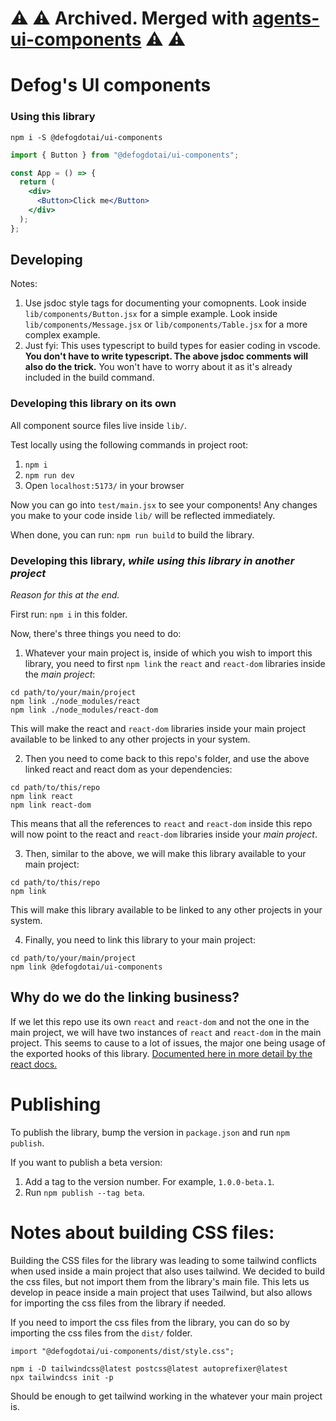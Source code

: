 # :warning: :warning:	 Archived. Merged with [agents-ui-components](https://github.com/defog-ai/agents-ui-components) :warning: :warning:

# Defog's UI components

### Using this library

`npm i -S @defogdotai/ui-components`

```jsx
import { Button } from "@defogdotai/ui-components";

const App = () => {
  return (
    <div>
      <Button>Click me</Button>
    </div>
  );
};
```

## Developing

Notes:

1. Use jsdoc style tags for documenting your comopnents. Look inside `lib/components/Button.jsx` for a simple example. Look inside `lib/components/Message.jsx` or `lib/components/Table.jsx` for a more complex example.
2. Just fyi: This uses typescript to build types for easier coding in vscode. **You don't have to write typescript. The above jsdoc comments will also do the trick.** You won't have to worry about it as it's already included in the build command.

### Developing this library on its own

All component source files live inside `lib/`.

Test locally using the following commands in project root:

1. `npm i`
2. `npm run dev`
3. Open `localhost:5173/` in your browser

Now you can go into `test/main.jsx` to see your components! Any changes you make to your code inside `lib/` will be reflected immediately.

When done, you can run: `npm run build` to build the library.

### Developing this library, _while using this library in another project_

_Reason for this at the end._

First run: `npm i` in this folder.

Now, there's three things you need to do:

1. Whatever your main project is, inside of which you wish to import this library, you need to first `npm link` the `react` and `react-dom` libraries inside the _main project_:

```
cd path/to/your/main/project
npm link ./node_modules/react
npm link ./node_modules/react-dom
```

This will make the react and `react-dom` libraries inside your main project available to be linked to any other projects in your system.

2. Then you need to come back to this repo's folder, and use the above linked react and react dom as your dependencies:

```
cd path/to/this/repo
npm link react
npm link react-dom
```

This means that all the references to `react` and `react-dom` inside this repo will now point to the react and `react-dom` libraries inside your _main project_.

3. Then, similar to the above, we will make this library available to your main project:

```
cd path/to/this/repo
npm link
```

This will make this library available to be linked to any other projects in your system.

4. Finally, you need to link this library to your main project:

```
cd path/to/your/main/project
npm link @defogdotai/ui-components
```

## Why do we do the linking business?

If we let this repo use its own `react` and `react-dom` and not the one in the main project, we will have two instances of `react` and `react-dom` in the main project. This seems to cause to a lot of issues, the major one being usage of the exported hooks of this library. [Documented here in more detail by the react docs.](https://legacy.reactjs.org/warnings/invalid-hook-call-warning.html)

# Publishing

To publish the library, bump the version in `package.json` and run `npm publish`.

If you want to publish a beta version:

1. Add a tag to the version number. For example, `1.0.0-beta.1`.
2. Run `npm publish --tag beta`.

# Notes about building CSS files:

Building the CSS files for the library was leading to some tailwind conflicts when used inside a main project that also uses tailwind. We decided to build the css files, but not import them from the library's main file. This lets us develop in peace inside a main project that uses Tailwind, but also allows for importing the css files from the library if needed.

If you need to import the css files from the library, you can do so by importing the css files from the `dist/` folder.

```
import "@defogdotai/ui-components/dist/style.css";
```

```
npm i -D tailwindcss@latest postcss@latest autoprefixer@latest
npx tailwindcss init -p
```

Should be enough to get tailwind working in the whatever your main project is.
